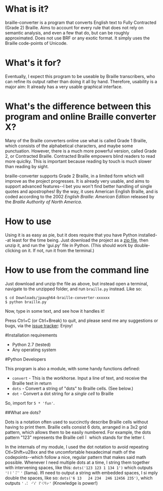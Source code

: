 # What is it?

braille-converter is a program that converts English text to Fully
Contracted (Grade 2) Braille. Aims to account for every rule that does
not rely on semantic analysis, and even a few that do, but can be
roughly approximated.  Does not use BRF or any exotic format. It simply
uses the Braille code-points of Unicode.

# What's it for?

Eventually, I expect this program to be useable by Braille transcribers,
who can refine its output rather than doing it all by hand. Therefore,
usability is a major aim: It already has a very usable graphical
interface.

# What's the difference between this program and online Braille converter X?

Many of the Braille converters online use what is called Grade 1
Braille, which consists of the alphabetical characters, and maybe some
punctuation.  However, there is a much more powerful version, called
Grade 2, or Contracted Braille.  Contracted Braille empowers blind
readers to read more quiclky. This is important because reading by touch
is much slower than reading by sight.

braille-converter supports Grade 2 Braille, in a limited form which will
improve as the project progresses. It is already very usable, and aims
to support advanced features--I bet you won't find better handling of
single quotes and apostrophes! By the way, it uses American English
Braille, and is coded according to the 2002 *English Braille: American
Edition* released by the *Braille Authority of North America*.

# How to use

Using it is as easy as pie, but it does require that you have Python
installed--at least for the time being. Just download the project as a
[zip file](https://github.com/jpaugh64/braille-converter/zipball/master),
then unzip it, and run the 'gui.py' file in Python. (This should work by
double-clicking on it. If not, run it from the terminal.)

# How to use from the command line

Just download and unzip the file as above, but instead open a terminal,
navigate to the unzipped folder, and run `braille.py` instead. Like so:

```shell
$ cd Downloads/jpaugh64-braille-converter-xxxxxx
$ python braille.py
```

Now, type in some text, and see how it handles it!

Press Ctrl+C (or Ctrl+Break) to quit, and please send me any suggestions
or bugs, via the [issue
tracker](https://github.com/jpaugh64/braille-converter/issues/): Enjoy!

#Installation requirements

- Python 2.7 (tested) 
- Any operating system

#Python Developers

This program is also a module, with some handy functions defined:

- `convert` - This is the workhorse. Input a line of text, and receive
  the Braille text in return
- `dots` - Convert a string of "dots" to Braille cells. (See below.)
- `dot` - Convert a dot string for a _single cell_ to Braille

So, import for `5 * 'fun'`.

##What are dots?

Dots is a notation often used to succinctly describe Braille cells
without having to print them. Braille cells consist 6 dots, arranged in
a 3x2 grid pattern, which allows them to be easily numbered. For
example, the dots pattern "123" represents the Braille cell ⠇ which
stands for the letter *l*.

In the internals of my module, I used the dot notation to avoid
repeating Ctl+Shift+u28xx and the uncomfortable hexadecimal math of the
codepoints--which follow a nice, regular pattern that makes said math
possible. Whenever I need multiple dots at a time, I string them
together with intervening spaces, like this: `dots('123 123 1 134 1')`
which outputs `'⠇⠇⠁⠍⠁'` (llama). IfI need to output a string with
embedded spaces, I si mply double the spaces, like so: `dots('6 13   24
234  246 12456 235')`, which outputs `'⠠⠅ ⠊⠎ ⠏⠪⠻⠖'` (Knowledge is
power!)
